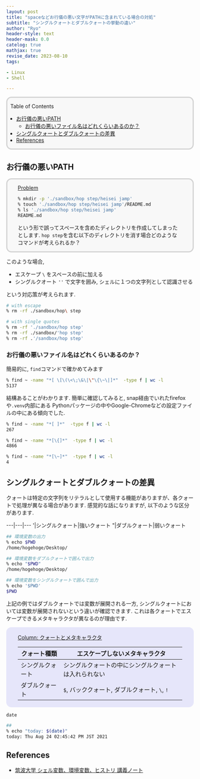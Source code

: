 ```yaml
---
layout: post
title: "spaceなどお行儀の悪い文字がPATHに含まれている場合の対処"
subtitle: "シングルクォートとダブルクォートの挙動の違い"
author: "Ryo"
header-style: text
header-mask: 0.0
catelog: true
mathjax: true
revise_date: 2023-08-10
tags:

- Linux
- Shell

---
```


<div style='border-radius: 1em; border-style:solid; border-color:#D3D3D3; background-color:#F8F8F8'>

<p class="h4">&nbsp;&nbsp;Table of Contents</p>

<!-- START doctoc generated TOC please keep comment here to allow auto update -->
<!-- DON'T EDIT THIS SECTION, INSTEAD RE-RUN doctoc TO UPDATE -->

- [お行儀の悪いPATH](#%E3%81%8A%E8%A1%8C%E5%84%80%E3%81%AE%E6%82%AA%E3%81%84path)
  - [お行儀の悪いファイル名はどれくらいあるのか？](#%E3%81%8A%E8%A1%8C%E5%84%80%E3%81%AE%E6%82%AA%E3%81%84%E3%83%95%E3%82%A1%E3%82%A4%E3%83%AB%E5%90%8D%E3%81%AF%E3%81%A9%E3%82%8C%E3%81%8F%E3%82%89%E3%81%84%E3%81%82%E3%82%8B%E3%81%AE%E3%81%8B)
- [シングルクォートとダブルクォートの差異](#%E3%82%B7%E3%83%B3%E3%82%B0%E3%83%AB%E3%82%AF%E3%82%A9%E3%83%BC%E3%83%88%E3%81%A8%E3%83%80%E3%83%96%E3%83%AB%E3%82%AF%E3%82%A9%E3%83%BC%E3%83%88%E3%81%AE%E5%B7%AE%E7%95%B0)
- [References](#references)

<!-- END doctoc generated TOC please keep comment here to allow auto update -->


</div>

## お行儀の悪いPATH

<div style='padding-left: 2em; padding-right: 2em; border-radius: 1em; border-style:solid; border-color:#D3D3D3; background-color:#F8F8F8'>
<p class="h4"><ins>Problem</ins></p>

```zsh
% mkdir -p './sandbox/hop step/heisei jamp'
% touch './sandbox/hop step/heisei jamp'/README.md
% ls './sandbox/hop step/heisei jamp'         
README.md
```

という形で誤ってスペースを含めたディレクトリを作成してしまったとします.
`hop step`を含む以下のディレクトリを消す場合どのようなコマンドが考えられるか？

</div>

このような場合, 

- エスケープ `\` をスペースの前に加える
- シングルクオート `''` で文字を囲み, シェルに１つの文字列として認識させる

という対応策が考えられます.

```zsh
# with escape
% rm -rf ./sandbox/hop\ step 

# with single quotes
% rm -rf './sandbox/hop step'
% rm -rf ./sandbox/'hop step'
% rm -rf .'/sandbox/hop step'
```

### お行儀の悪いファイル名はどれくらいあるのか？

簡易的に, `find`コマンドで確かめてみます

```zsh
% find ~ -name "*[ \[\(\<\;\&\|\"\{\~\|]*"  -type f | wc -l
5137
```

結構あることがわかります. 簡単に確認してみると, snap経由でいれたfirefoxや`.venv`内部にある
Pythonパッケージの中やGoogle-Chromeなどの設定ファイルの中にある傾向でした.

```zsh
% find ~ -name "*[ ]*"  -type f | wc -l 
267

% find ~ -name "*[\{]*"  -type f | wc -l
4866

% find ~ -name "*[\~]*"  -type f | wc -l
4
```


## シングルクォートとダブルクォートの差異

クォートは特定の文字列をリテラルとして使用する機能がありますが、各クォートで処理が異なる場合があります. 感覚的な話になりますが, 以下のような区分があります. 

---|---|---
'|シングルクォート|強いクォート
"|ダブルクォート|弱いクォート

```zsh
## 環境変数の出力
% echo $PWD
/home/hogehoge/Desktop/

## 環境変数をダブルクォートで囲んで出力
% echo "$PWD"
/home/hogehoge/Desktop/

## 環境変数をシングルクォートで囲んで出力
% echo '$PWD'
$PWD
```

上記の例ではダブルクォートでは変数が展開される一方, シングルクォートにおいては変数が展開されないという違いが確認できます. これは各クォートでエスケープできるメタキャラクタが異なるのが理由です.

<div style='padding-left: 2em; padding-right: 2em; border-radius: 1em; border-style:solid; border-color:#e6e6fa; background-color:#e6e6fa'>
<p class="h4"><ins>Column: クォートとメタキャラクタ</ins></p>

|クォート種類|エスケープしないメタキャラクタ|
|---|---|
|シングルクォート|シングルクォートの中にシングルクォートは入れられない|
|ダブルクォート|`$`, バッククォート, ダブルクォート, `\`, `!`|

</div>

`date`

```zsh
## 
% echo "today: $(date)"
today: Thu Aug 24 02:45:42 PM JST 2021


```





References
-------------

- [筑波大学 シェル変数、環境変数、ヒストリ 講義ノート](http://www.coins.tsukuba.ac.jp/~yas/coins/literacy-2012/2012-06-15/)
